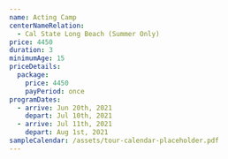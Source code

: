 ```yaml
---
name: Acting Camp
centerNameRelation:
  - Cal State Long Beach (Summer Only)
price: 4450
duration: 3
minimumAge: 15
priceDetails:
  package:
    price: 4450
    payPeriod: once
programDates:
  - arrive: Jun 20th, 2021
    depart: Jul 10th, 2021
  - arrive: Jul 11th, 2021
    depart: Aug 1st, 2021
sampleCalendar: /assets/tour-calendar-placeholder.pdf
---
```

